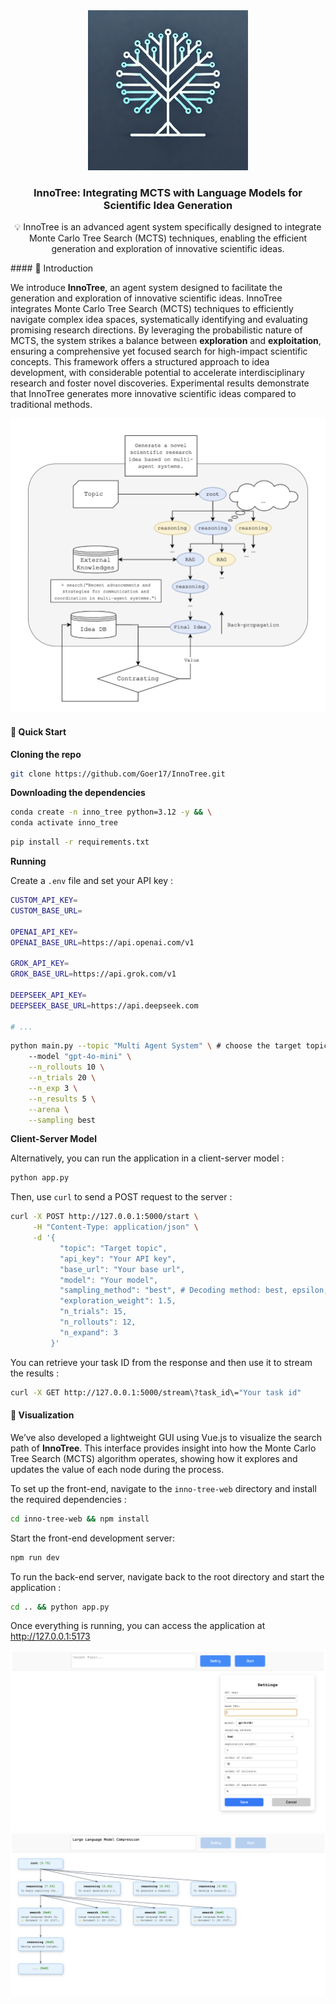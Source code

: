 <div align="center">
  <a href="https://github.com/goer17/InnoTree">
    <img src="assets/logo.png" alt="Logo" width="256" height="256">
  </a>
<h3 align="center">InnoTree: Integrating MCTS with Language Models for Scientific Idea Generation</h3>
  <p align="center">
    💡 InnoTree is an advanced agent system specifically designed to integrate Monte Carlo Tree Search (MCTS) techniques, enabling the efficient generation and exploration of innovative scientific ideas.
  </p>
</div>
#### 🤗 Introduction

We introduce **InnoTree**, an agent system designed to facilitate the generation and exploration of innovative scientific ideas. InnoTree integrates Monte Carlo Tree Search (MCTS) techniques to efficiently navigate complex idea spaces, systematically identifying and evaluating promising research directions. By leveraging the probabilistic nature of MCTS, the system strikes a balance between **exploration** and **exploitation**, ensuring a comprehensive yet focused search for high-impact scientific concepts. This framework offers a structured approach to idea development, with considerable potential to accelerate interdisciplinary research and foster novel discoveries. Experimental results demonstrate that InnoTree generates more innovative scientific ideas compared to traditional methods.

<img src="assets/image-20250310014003997.png" style="zoom:50%;" />



#### 🌟 Quick Start

**Cloning the repo**

```bash
git clone https://github.com/Goer17/InnoTree.git
```

**Downloading the dependencies**

```bash
conda create -n inno_tree python=3.12 -y && \
conda activate inno_tree
```

```bash
pip install -r requirements.txt
```

**Running**

Create a `.env` file and set your API key :

```sh
CUSTOM_API_KEY=
CUSTOM_BASE_URL=

OPENAI_API_KEY=
OPENAI_BASE_URL=https://api.openai.com/v1

GROK_API_KEY=
GROK_BASE_URL=https://api.grok.com/v1

DEEPSEEK_API_KEY=
DEEPSEEK_BASE_URL=https://api.deepseek.com

# ...
```

```bash
python main.py --topic "Multi Agent System" \ # choose the target topic
    --model "gpt-4o-mini" \
    --n_rollouts 10 \
    --n_trials 20 \
    --n_exp 3 \
    --n_results 5 \
    --arena \
    --sampling best
```

**Client-Server Model**

Alternatively, you can run the application in a client-server model :

```python
python app.py
```

Then, use `curl` to send a POST request to the server :

```bash
curl -X POST http://127.0.0.1:5000/start \
     -H "Content-Type: application/json" \
     -d '{
           "topic": "Target topic",
           "api_key": "Your API key",
           "base_url": "Your base url",
           "model": "Your model",
           "sampling_method": "best", # Decoding method: best, epsilon, v-epsilon
           "exploration_weight": 1.5,
           "n_trials": 15,
           "n_rollouts": 12,
           "n_expand": 3
         }'
```

You can retrieve your task ID from the response and then use it to stream the results :

```bash
curl -X GET http://127.0.0.1:5000/stream\?task_id\="Your task id"
```



#### 👀 Visualization

We’ve also developed a lightweight GUI using Vue.js to visualize the search path of **InnoTree**. This interface provides insight into how the Monte Carlo Tree Search (MCTS) algorithm operates, showing how it explores and updates the value of each node during the process.

To set up the front-end, navigate to the `inno-tree-web` directory and install the required dependencies :

```bash
cd inno-tree-web && npm install
```

Start the front-end development server:

```bash
npm run dev
```

To run the back-end server, navigate back to the root directory and start the application :

```bash
cd .. && python app.py
```



Once everything is running, you can access the application at http://127.0.0.1:5173

<img src="assets/image-20250310015721365.png" style="zoom:50%;" />

<img src="assets/image-20250310015749751.png" style="zoom:50%;" />

